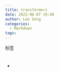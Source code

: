 ```yaml
---
title: transformers
date: 2023-06-07 19:40
author: Leo Song
categories:
  - Markdown
tags:
---
```


标签

- #
